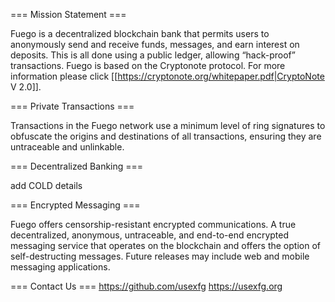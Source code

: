 === Mission Statement ===

Fuego is a decentralized blockchain bank that permits users to anonymously send and receive funds, messages, and earn interest on deposits. This is all done using a public ledger, allowing “hack-proof” transactions. 
Fuego is based on the Cryptonote protocol. For more information please click [[https://cryptonote.org/whitepaper.pdf|CryptoNote V 2.0]]. 

=== Private Transactions ===

Transactions in the Fuego network use a minimum level of ring signatures to obfuscate the origins and destinations of all transactions, ensuring they are untraceable and unlinkable.

=== Decentralized Banking ===

add COLD details

=== Encrypted Messaging ===

Fuego offers censorship-resistant encrypted communications.  A true decentralized, anonymous, untraceable, and end-to-end encrypted messaging service that operates on the blockchain and offers the option of self-destructing messages.
Future releases may include web and mobile messaging applications.

=== Contact Us ===
https://github.com/usexfg
https://usexfg.org
